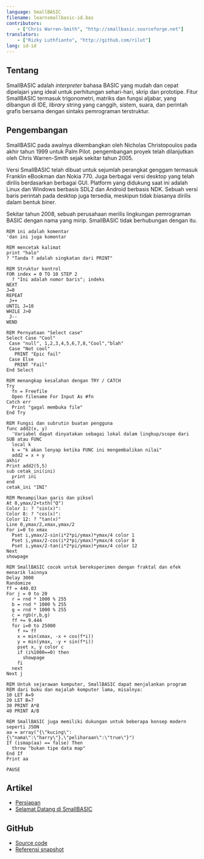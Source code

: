 ```yaml
---
language: SmallBASIC
filename: learnsmallbasic-id.bas
contributors:
    - ["Chris Warren-Smith", "http://smallbasic.sourceforge.net"]
translators:
    - ["Rizky Luthfianto", "http://github.com/rilut"]
lang: id-id
---
```


## Tentang

SmallBASIC adalah *interpreter* bahasa BASIC yang mudah dan cepat dipelajari yang ideal untuk perhitungan sehari-hari, skrip dan prototipe. Fitur SmallBASIC termasuk trigonometri, matriks dan fungsi aljabar, yang dibangun di IDE, *library* string yang canggih, sistem, suara, dan perintah grafis bersama dengan sintaks pemrograman terstruktur.

## Pengembangan

SmallBASIC pada awalnya dikembangkan oleh Nicholas Christopoulos pada akhir tahun 1999 untuk Palm Pilot. pengembangan proyek telah dilanjutkan oleh Chris Warren-Smith sejak sekitar tahun 2005.

Versi SmallBASIC telah dibuat untuk sejumlah perangkat genggam termasuk Franklin eBookman dan Nokia 770. Juga berbagai versi desktop yang telah dirilis berdasarkan berbagai GUI. Platform yang didukung saat ini adalah Linux dan Windows berbasis SDL2 dan Android berbasis NDK. Sebuah versi baris perintah pada desktop juga tersedia, meskipun tidak biasanya dirilis dalam bentuk biner.

Sekitar tahun 2008, sebuah perusahaan merilis lingkungan pemrograman BASIC dengan nama yang mirip. SmallBASIC tidak berhubungan dengan itu.

```
REM ini adalah komentar
'dan ini juga komentar

REM mencetak kalimat
print "halo"
? "Tanda ? adalah singkatan dari PRINT"

REM Struktur kontrol
FOR index = 0 TO 10 STEP 2
  ? "Ini adalah nomor baris"; indeks
NEXT
J=0
REPEAT
 J++
UNTIL J=10
WHILE J>0
 J--
WEND

REM Pernyataan "Select case"
Select Case "Cool"
 Case "null", 1,2,3,4,5,6,7,8,"Cool","blah"
 Case "Not cool"
   PRINT "Epic fail"
 Case Else
   PRINT "Fail"
End Select

REM menangkap kesalahan dengan TRY / CATCH
Try
  fn = Freefile
  Open filename For Input As #fn
Catch err
  Print "gagal membuka file"
End Try

REM Fungsi dan subrutin buatan pengguna
func add2(x, y)
  'Variabel dapat dinyatakan sebagai lokal dalam lingkup/scope dari SUB atau FUNC
  local k
  k = "k akan lenyap ketika FUNC ini mengembalikan nilai"
  add2 = x + y
akhir
Print add2(5,5)
sub cetak_ini(ini)
  print ini
end
cetak_ini "INI"

REM Menampilkan garis dan piksel
At 0,ymax/2+txth("Q")
Color 1: ? "sin(x)":
Color 8: ? "cos(x)":
Color 12: ? "tan(x)"
Line 0,ymax/2,xmax,ymax/2
For i=0 to xmax
  Pset i,ymax/2-sin(i*2*pi/ymax)*ymax/4 color 1
  Pset i,ymax/2-cos(i*2*pi/ymax)*ymax/4 color 8
  Pset i,ymax/2-tan(i*2*pi/ymax)*ymax/4 color 12
Next
showpage

REM SmallBASIC cocok untuk bereksperimen dengan fraktal dan efek menarik lainnya
Delay 3000
Randomize
ff = 440.03
For j = 0 to 20
  r = rnd * 1000 % 255
  b = rnd * 1000 % 255
  g = rnd * 1000 % 255
  c = rgb(r,b,g)
  ff += 9.444
  for i=0 to 25000
    f += ff
    x = min(xmax, -x + cos(f*i))
    y = min(ymax, -y + sin(f*i))
    pset x, y color c
    if (i%1000==0) then
      showpage
    fi
  next
Next j

REM Untuk sejarawan komputer, SmallBASIC dapat menjalankan program
REM dari buku dan majalah komputer lama, misalnya:
10 LET A=9
20 LET B=7
30 PRINT A*B
40 PRINT A/B

REM SmallBASIC juga memiliki dukungan untuk beberapa konsep modern seperti JSON
aa = array("{\"kucing\":{\"nama\":\"harry\"},\"peliharaan\":\"true\"}")
If (ismap(aa) == false) Then
  throw "bukan tipe data map"
End If
Print aa

PAUSE
```

## Artikel

* [Persiapan](http://smallbasic.sourceforge.net/?q=node/1573)
* [Selamat Datang di SmallBASIC](http://smallbasic.sourceforge.net/?q=node/838)

## GitHub

* [Source code](https://github.com/smallbasic/SmallBASIC)
* [Referensi snapshot](http://smallbasic.github.io/)
